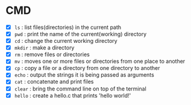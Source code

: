 # CMD
 - [x] `ls` : list files(directories) in the current path
 - [x] `pwd` : print the name of the current(working) directory
 - [x] `cd` : change the current working directory
 - [x] `mkdir` : make a directory
 - [x] `rm` : remove files or directories
 - [x] `mv` : moves one or more files or directories from one place to another
 - [x] `cp` : copy a file or a directory from one directory to another
 - [x] `echo` : output the strings it is being passed as arguments
 - [x] `cat` : concatenate and print files
 - [x] `clear` : bring the command line on top of the terminal
 - [x] `hello` : create a hello.c that prints 'hello world!'
